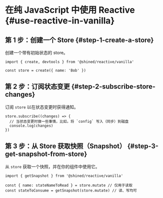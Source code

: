 # 在纯 JavaScript 中使用 Reactive {#use-reactive-in-vanilla}

## 第 1 步：创建一个 Store {#step-1-create-a-store}

创建一个带有初始状态的 store。

```tsx [store.ts]
import { create, devtools } from '@shined/reactive/vanilla'

const store = create({ name: 'Bob' })
```

## 第 2 步：订阅状态变更 {#step-2-subscribe-store-changes}

订阅 `store` 以在状态变更时获得通知。

```tsx [app.ts]
store.subscribe((changes) => {
  // 当状态变更时做一些事情，比如，将 `config` 写入（同步）到磁盘
  console.log(changes)
})
```

## 第 3 步：从 Store 获取快照（Snapshot） {#step-3-get-snapshot-from-store}

从 `store` 获取一个快照，并在你的组件中使用它。

```tsx [app.ts]
import { getSnapshot } from '@shined/reactive/vanilla'
  
const { name: stateNameToRead } = store.mutate // 仅用于读取
const stateToConsume = getSnapshot(store.mutate) // 读、写均可
```
